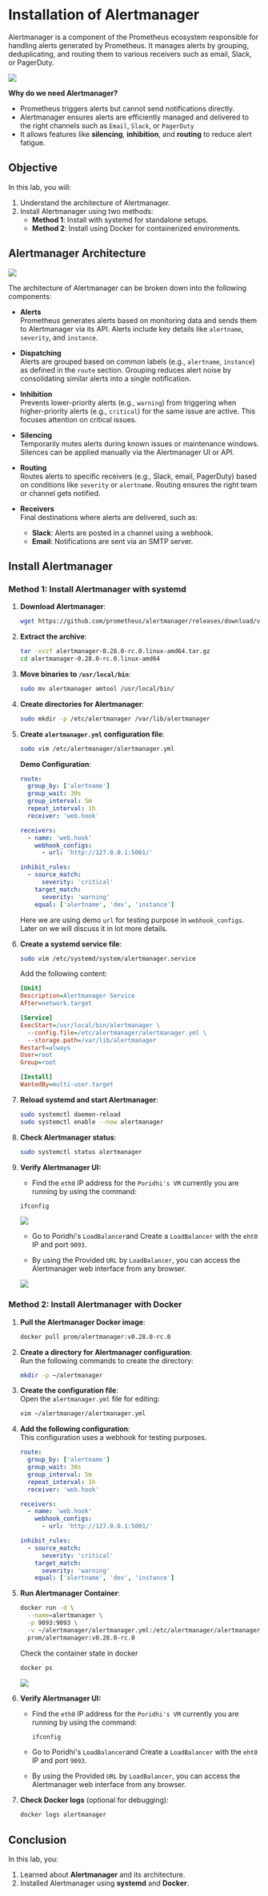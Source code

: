 # **Installation of Alertmanager**

Alertmanager is a component of the Prometheus ecosystem responsible for handling alerts generated by Prometheus. It manages alerts by grouping, deduplicating, and routing them to various receivers such as email, Slack, or PagerDuty. 

![](https://raw.githubusercontent.com/poridhiEng/poridhi-labs/c518615a372f39dfff6c0dae756e7a1c7a01901d/Poridhi%20Labs/Observability%20and%20Monitoring/Prometheus%20Labs/Lab%2023/images/logo1.svg)


**Why do we need Alertmanager?**  
- Prometheus triggers alerts but cannot send notifications directly.  
- Alertmanager ensures alerts are efficiently managed and delivered to the right channels such as `Email`, `Slack`, or `PagerDuty` 
- It allows features like **silencing**, **inhibition**, and **routing** to reduce alert fatigue.


## **Objective**  
In this lab, you will:  
1. Understand the architecture of Alertmanager.  
2. Install Alertmanager using two methods:  
   - **Method 1**: Install with systemd for standalone setups.  
   - **Method 2**: Install using Docker for containerized environments.  

## **Alertmanager Architecture**

![](https://raw.githubusercontent.com/poridhiEng/poridhi-labs/c518615a372f39dfff6c0dae756e7a1c7a01901d/Poridhi%20Labs/Observability%20and%20Monitoring/Prometheus%20Labs/Lab%2023/images/logo2.svg)

The architecture of Alertmanager can be broken down into the following components:

- **Alerts**  
   Prometheus generates alerts based on monitoring data and sends them to Alertmanager via its API. Alerts include key details like `alertname`, `severity`, and `instance`.

- **Dispatching**  
   Alerts are grouped based on common labels (e.g., `alertname`, `instance`) as defined in the `route` section. Grouping reduces alert noise by consolidating similar alerts into a single notification.

- **Inhibition**  
   Prevents lower-priority alerts (e.g., `warning`) from triggering when higher-priority alerts (e.g., `critical`) for the same issue are active. This focuses attention on critical issues.

- **Silencing**  
   Temporarily mutes alerts during known issues or maintenance windows. Silences can be applied manually via the Alertmanager UI or API.

- **Routing**  
   Routes alerts to specific receivers (e.g., Slack, email, PagerDuty) based on conditions like `severity` or `alertname`. Routing ensures the right team or channel gets notified.

- **Receivers**  
   Final destinations where alerts are delivered, such as:  
   - **Slack**: Alerts are posted in a channel using a webhook.  
   - **Email**: Notifications are sent via an SMTP server.

## **Install Alertmanager**

### **Method 1: Install Alertmanager with systemd**

1. **Download Alertmanager**:
   ```bash
   wget https://github.com/prometheus/alertmanager/releases/download/v0.28.0-rc.0/alertmanager-0.28.0-rc.0.linux-amd64.tar.gz
   ```

2. **Extract the archive**:
   ```bash
   tar -xvzf alertmanager-0.28.0-rc.0.linux-amd64.tar.gz
   cd alertmanager-0.28.0-rc.0.linux-amd64
   ```

3. **Move binaries to `/usr/local/bin`**:
   ```bash
   sudo mv alertmanager amtool /usr/local/bin/
   ```

4. **Create directories for Alertmanager**:
   ```bash
   sudo mkdir -p /etc/alertmanager /var/lib/alertmanager
   ```

5. **Create `alertmanager.yml` configuration file**:  
   ```bash
   sudo vim /etc/alertmanager/alertmanager.yml
   ```

   **Demo Configuration**:  
   ```yaml
   route:
     group_by: ['alertname']
     group_wait: 30s
     group_interval: 5m
     repeat_interval: 1h
     receiver: 'web.hook'

   receivers:
     - name: 'web.hook'
       webhook_configs:
         - url: 'http://127.0.0.1:5001/'

   inhibit_rules:
     - source_match:
         severity: 'critical'
       target_match:
         severity: 'warning'
       equal: ['alertname', 'dev', 'instance']
   ```

    Here we are using demo `url` for testing purpose in `webhook_configs`. Later on we will discuss it in lot more details.

6. **Create a systemd service file**:
   ```bash
   sudo vim /etc/systemd/system/alertmanager.service
   ```

   Add the following content:
   ```ini
   [Unit]
   Description=Alertmanager Service
   After=network.target

   [Service]
   ExecStart=/usr/local/bin/alertmanager \
     --config.file=/etc/alertmanager/alertmanager.yml \
     --storage.path=/var/lib/alertmanager
   Restart=always
   User=root
   Group=root

   [Install]
   WantedBy=multi-user.target
   ```

7. **Reload systemd and start Alertmanager**:
   ```bash
   sudo systemctl daemon-reload
   sudo systemctl enable --now alertmanager
   ```

8. **Check Alertmanager status**:
   ```bash
   sudo systemctl status alertmanager
   ```

9. **Verify Alertmanager UI:**
   - Find the `eth0` IP address for the `Poridhi's VM` currently you are running by using the command:

    ```bash
    ifconfig
    ```

    ![](https://github.com/poridhiEng/poridhi-labs/blob/main/Poridhi%20Labs/Observability%20and%20Monitoring/Prometheus%20Labs/Lab%2005/images/lab-59.png?raw=true)
    
   - Go to Poridhi's `LoadBalancer`and Create a `LoadBalancer` with the `eht0` IP and port `9093`.

   - By using the Provided `URL` by `LoadBalancer`, you can access the Alertmanager web interface from any browser.

   ![](https://raw.githubusercontent.com/poridhiEng/poridhi-labs/c518615a372f39dfff6c0dae756e7a1c7a01901d/Poridhi%20Labs/Observability%20and%20Monitoring/Prometheus%20Labs/Lab%2023/images/image.png)

### **Method 2: Install Alertmanager with Docker**

1. **Pull the Alertmanager Docker image**:
   ```bash
   docker pull prom/alertmanager:v0.28.0-rc.0
   ```

2. **Create a directory for Alertmanager configuration**:  
   Run the following commands to create the directory:

   ```bash
   mkdir -p ~/alertmanager
   ```

3. **Create the configuration file**:  
   Open the `alertmanager.yml` file for editing:

   ```bash
   vim ~/alertmanager/alertmanager.yml
   ```

4. **Add the following configuration**:  
   This configuration uses a webhook for testing purposes.

   ```yaml
   route:
     group_by: ['alertname']
     group_wait: 30s
     group_interval: 5m
     repeat_interval: 1h
     receiver: 'web.hook'

   receivers:
     - name: 'web.hook'
       webhook_configs:
         - url: 'http://127.0.0.1:5001/'

   inhibit_rules:
     - source_match:
         severity: 'critical'
       target_match:
         severity: 'warning'
       equal: ['alertname', 'dev', 'instance']
   ```

5. **Run Alertmanager Container**:
   ```bash
   docker run -d \
     --name=alertmanager \
     -p 9093:9093 \
     -v ~/alertmanager/alertmanager.yml:/etc/alertmanager/alertmanager.yml \
     prom/alertmanager:v0.28.0-rc.0
   ```

   Check the container state in docker

   ```bash
   docker ps
   ```

   ![](https://raw.githubusercontent.com/poridhiEng/poridhi-labs/c518615a372f39dfff6c0dae756e7a1c7a01901d/Poridhi%20Labs/Observability%20and%20Monitoring/Prometheus%20Labs/Lab%2023/images/1.jpg)

6. **Verify Alertmanager UI:**
   - Find the `eth0` IP address for the `Poridhi's VM` currently you are running by using the command:

     ```bash
     ifconfig
     ```
    
    - Go to Poridhi's `LoadBalancer`and Create a `LoadBalancer` with the `eht0` IP and port `9093`.

   - By using the Provided `URL` by `LoadBalancer`, you can access the Alertmanager web interface from any browser.

7. **Check Docker logs** (optional for debugging):
   ```bash
   docker logs alertmanager
   ```

## **Conclusion**

In this lab, you:  
1. Learned about **Alertmanager** and its architecture.  
2. Installed Alertmanager using **systemd** and **Docker**.  

